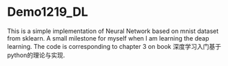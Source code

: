 # Demo1219_DL
This is a simple implementation of Neural Network based on mnist dataset from sklearn.
A small milestone for myself when I am learning the deap learning.
The code is corresponding to chapter 3 on book 深度学习入门基于python的理论与实现.
